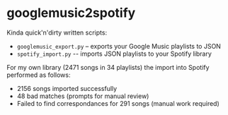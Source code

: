 # googlemusic2spotify

Kinda quick'n'dirty written scripts:

- `googlemusic_export.py` – exports your Google Music playlists to JSON
- `spotify_import.py` -- imports JSON playlists to your Spotify library

For my own library (2471 songs in 34 playlists) the import into Spotify performed as follows:

- 2156 songs imported successfully
- 48 bad matches (prompts for manual review)
- Failed to find correspondances for 291 songs (manual work required)

